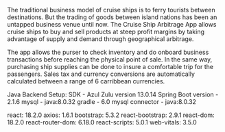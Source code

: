 The traditional business model of cruise ships is to ferry tourists between destinations.
But the trading of goods between island nations has been an untapped business venue until
now. The Cruise Ship Arbitrage App allows cruise ships to buy and sell products at steep
profit margins by taking advantage of supply and demand through geographical arbitrage.

The app allows the purser to check inventory and do onboard business transactions before
reaching the physical point of sale. In the same way, purchasing ship supplies can be
done to insure a comfortable trip for the passengers. Sales tax and currency conversions
are automatically calculated between a range of 6 carribbean currencies.

Java Backend Setup:
SDK - Azul Zulu version 13.0.14
Spring Boot version - 2.1.6
mysql - java:8.0.32
gradle - 6.0
mysql connector - java:8.0.32

react: 18.2.0
axios: 1.6.1
bootstrap: 5.3.2
react-bootstrap: 2.9.1
react-dom: 18.2.0
react-router-dom: 6.18.0
react-scripts: 5.0.1
web-vitals: 3.5.0


